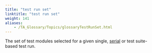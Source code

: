 ```yaml
--- 
title: "test run set"
linktitle: "test run set"
weight: 141
aliases: 
    - /TA_Glossary/Topics/glossaryTestRunSet.html
---
```


The set of test modules selected for a given single, [serial](/TA_Glossary/Topics/glossarySerialTestRun.html) or test suite-based test run.

